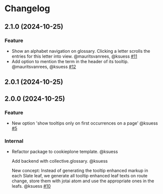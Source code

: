 # Changelog

<!-- You should *NOT* be adding new change log entries to this file.
     You should create a file in the news directory instead.
     For helpful instructions, please see:
     https://6.docs.plone.org/volto/developer-guidelines/contributing.html#create-a-pull-request
-->

<!-- towncrier release notes start -->

## 2.1.0 (2024-10-25)

### Feature

- Show an alphabet navigation on glossary. Clicking a letter scrolls the entries for this letter into view. @mauritsvanrees, @ksuess [#11](https://github.com/rohberg/volto-slate-glossary/issue/11)
- Add option to mention the term in the header of its tooltip. @mauritsvanrees, @ksuess [#12](https://github.com/rohberg/volto-slate-glossary/issue/12)

## 2.0.1 (2024-10-25)

## 2.0.0 (2024-10-25)

### Feature

- New option 'show tooltips only on first occurrences on a page' @ksuess [#5](https://github.com/ksuess/volto-slate-glossary/issue/5)

### Internal

- Refactor package to cookieplone template. @ksuess

  Add backend with collective.glossary. @ksuess

  New concept: Instead of generating the tooltip enhanced markup in each Slate leaf,
  we generate all tooltip enhanced leaf texts on route change, store them with jotai atom and use the appropriate ones in the leafs. @ksuess [#10](https://github.com/ksuess/volto-slate-glossary/issue/10)

